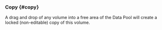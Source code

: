 ### Copy {#copy}

A drag and drop of any volume into a free area of the Data Pool will create a locked (non-editable) copy of this volume.